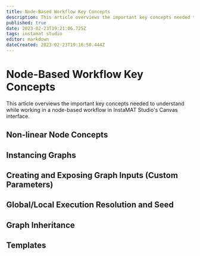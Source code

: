 ```yaml
---
title: Node-Based Workflow Key Concepts
description: This article overviews the important key concepts needed to understand while working in a node-based workflow in InstaMAT Studio's Canvas interface.
published: true
date: 2023-02-23T19:21:06.725Z
tags: instamat studio
editor: markdown
dateCreated: 2023-02-23T19:16:50.444Z
---
```


# Node-Based Workflow Key Concepts

This article overviews the important key concepts needed to understand while working in a node-based workflow in InstaMAT Studio's Canvas interface.

## Non-linear Node Concepts

## Instancing Graphs

## Creating and Exposing Graph Inputs (Custom Parameters)

## Global/Local Execution Resolution and Seed

## Graph Inheritance

## Templates